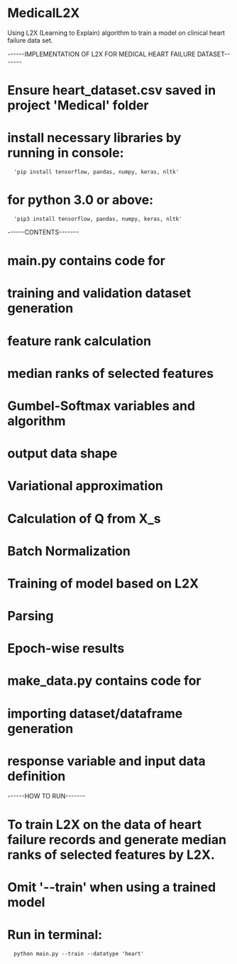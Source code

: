# MedicalL2X
Using L2X (Learning to Explain) algorithm to train a model on clinical heart failure data set.

------IMPLEMENTATION OF L2X FOR MEDICAL HEART FAILURE DATASET-------

# Ensure heart_dataset.csv saved in project 'Medical' folder
# install necessary libraries by running in console:
      'pip install tensorflow, pandas, numpy, keras, nltk'
# for python 3.0 or above:
      'pip3 install tensorflow, pandas, numpy, keras, nltk'


------CONTENTS-------

# main.py contains code for
#    training and validation dataset generation
#    feature rank calculation
#    median ranks of selected features
#    Gumbel-Softmax variables and algorithm
#    output data shape
#    Variational approximation
#    Calculation of Q from X_s
#    Batch Normalization
#    Training of model based on L2X
#    Parsing
#    Epoch-wise results

# make_data.py contains code for
#    importing dataset/dataframe generation
#    response variable and input data definition


------HOW TO RUN-------

# To train L2X on the data of heart failure records and generate median ranks of selected features by L2X.
# Omit '--train' when using a trained model
# Run in terminal:

      python main.py --train --datatype 'heart'
